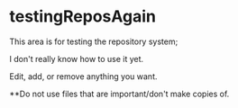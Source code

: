# testingReposAgain

This area is for testing the repository system;

I don't really know how to use it yet. 

Edit, add, or remove anything you want.

**Do not use files that are important/don't make copies of.